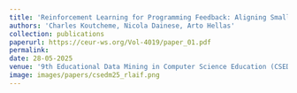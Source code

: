 ```yaml
---
title: 'Reinforcement Learning for Programming Feedback: Aligning Small Language Models Without Human Preferences'
authors: 'Charles Koutcheme, Nicola Dainese, Arto Hellas'
collection: publications
paperurl: https://ceur-ws.org/Vol-4019/paper_01.pdf
permalink: 
date: 28-05-2025
venue: '9th Educational Data Mining in Computer Science Education (CSEDM) Workshop'
image: images/papers/csedm25_rlaif.png
---
```

